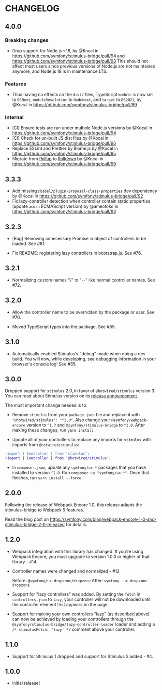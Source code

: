 # CHANGELOG

## 4.0.0

### Breaking changes

* Drop support for Node.js <18, by @Kocal in https://github.com/symfony/stimulus-bridge/pull/94 and https://github.com/symfony/stimulus-bridge/pull/98
  This should not affect most users since previous versions of Node.js are not maintained anymore, and Node.js 18 is in maintenance LTS.

### Features

* Thus having no effects on the `dist/` files, TypeScript `module` is now set to `ESNext`, `moduleResolution` to `NodeNext`, and `target` to `ES2021`, by @Kocal in https://github.com/symfony/stimulus-bridge/pull/99

### Internal

* [CI] Ensure tests are run under multiple Node.js versions by @Kocal in https://github.com/symfony/stimulus-bridge/pull/94
* [CI] Check for un-built JS dist files by @Kocal in https://github.com/symfony/stimulus-bridge/pull/96
* Replace ESLint and Prettier by Biome.js by @Kocal in https://github.com/symfony/stimulus-bridge/pull/95
* Migrate from [Rollup](https://rollupjs.org/) to [Rolldown](https://rolldown.rs/) by @Kocal in https://github.com/symfony/stimulus-bridge/pull/99

## 3.3.3

* Add missing `@babel/plugin-proposal-class-properties` dev dependency by @Kocal in https://github.com/symfony/stimulus-bridge/pull/92
* Fix lazy-controller detection when controller contain static properties (update `acorn` ECMAScript version) by @ameotoko in https://github.com/symfony/stimulus-bridge/pull/93

## 3.2.3

* [Bug] Removing unnecessary Promise in object of controllers to be loaded. See #81.

* Fix README: registering lazy controllers in bootstrap.js. See #76.

## 3.2.1

* Normalizing custom names "/" to "--" like normal controller names. See #72.

## 3.2.0

* Allow the controller name to be overridden by the package or user. See #70.

* Moved TypeScript types into the package. See #55.

## 3.1.0

* Automatically enabled Stimulus's "debug" mode when doing a dev build. You will
  now, while developing, see debugging information in your browser's console log!
  See #65.

## 3.0.0

Dropped support for `stimulus` 2.0, in favor of `@hotwired/stimulus` version 3.
You can read about Stimulus version on its [release announcement](https://world.hey.com/hotwired/stimulus-3-c438d432).

The most important change needed is to:

* Remove `stimulus` from your `package.json` file and replace it with `"@hotwired/stimulus": "^3.0"`.
  Also change your `@symfony/webpack-encore` version to `^1.7` and `@symfony/stimulus-bridge` to `^3.0`.
  After making these changes, run `yarn install`.

* Update all of your controllers to replace any imports for `stimulus` with
  imports from `@hotwired/stimulus`:

```diff
-import { Controller } from 'stimulus';
+import { Controller } from '@hotwired/stimulus';
```

* In `composer.json`, update any `symfony/ux-*` packages that you have installed to version `^2.0`.
  Run `composer up "symfony/ux-*"`. Once that finishes, run `yarn install --force`.

## 2.0.0

Following the release of Webpack Encore 1.0, this release adapts the stimulus-bridge to Webpack 5
features.

Read the blog post on https://symfony.com/blog/webpack-encore-1-0-and-stimulus-bridge-2-0-released
for details.

## 1.2.0

* Webpack integration with this library has changed. If you're using
  Webpack Encore, you must upgrade to version 1.0.0 or higher of that
  library - #14.

* Controller names were changed and normalized - #12

  Before: `@symfony/ux-dropzone/dropzone`
  After: `symfony--ux-dropzone--dropzone`

* Support for "lazy controllers" was added. By setting the `fetch`
  in `controllers.json` to `lazy`, your controller will not
  be downloaded until the controller element first appears on the page.

* Support for making your own controllers "lazy" (as described above)
  can now be achieved by loading your controllers through the
  `@symfony/stimulus-bridge/lazy-controller-loader` loader and
  adding a `/* stimulusFetch: 'lazy' */` comment above your controller.

## 1.1.0

* Support for Stimulus 1 dropped and support for Stimulus 2 added - #4.

## 1.0.0

* Initial release!
